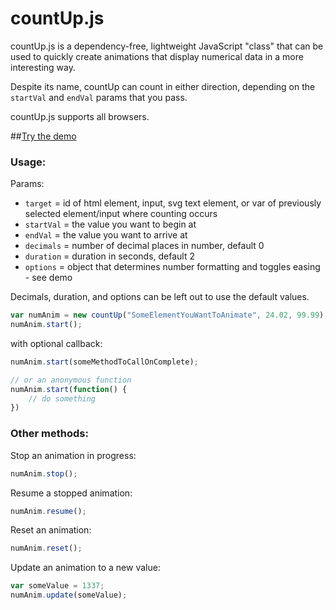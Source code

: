 countUp.js
==========

countUp.js is a dependency-free, lightweight JavaScript "class" that can be used to quickly create animations that display numerical data in a more interesting way.

Despite its name, countUp can count in either direction, depending on the `startVal` and `endVal` params that you pass.
<!-- as well as a coffeescript version, thanks to @HHSnopek. -->

countUp.js supports all browsers.

##[Try the demo](http://inorganik.github.io/countUp.js)

### Usage:

Params:
- `target` = id of html element, input, svg text element, or var of previously selected element/input where counting occurs
- `startVal` = the value you want to begin at
- `endVal` = the value you want to arrive at
- `decimals` = number of decimal places in number, default 0
- `duration` = duration in seconds, default 2
- `options` = object that determines number formatting and toggles easing - see demo

Decimals, duration, and options can be left out to use the default values.

```js
var numAnim = new countUp("SomeElementYouWantToAnimate", 24.02, 99.99);
numAnim.start();
```

with optional callback:

```js
numAnim.start(someMethodToCallOnComplete);

// or an anonymous function
numAnim.start(function() {
	// do something
})
```

### Other methods:

Stop an animation in progress:

```js
numAnim.stop();
```

Resume a stopped animation:

```js
numAnim.resume();
```

Reset an animation:

```js
numAnim.reset();
```

Update an animation to a new value:

```js
var someValue = 1337;
numAnim.update(someValue);
```

